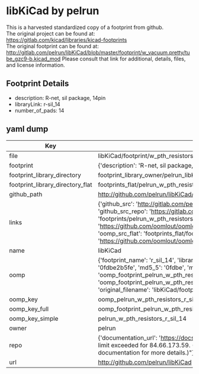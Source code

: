 # libKiCad by pelrun  
This is a harvested standardized copy of a footprint from github.  
The original project can be found at:  
https://gitlab.com/kicad/libraries/kicad-footprints  
The original footprint can be found at:
http://gitlab.com/pelrun/libKiCad/blob/master/footprint/w_vacuum.pretty/tube_gzc9-b.kicad_mod
Please consult that link for additional, details, files, and license information.  
## Footprint Details
* description: R-net, sil package, 14pin  
* libraryLink: r-sil_14  
* number_of_pads: 14  
## yaml dump  
| Key | Value |  
| --- | --- |  
| file | libKiCad/footprint/w_pth_resistors.pretty/r-sil_14.kicad_mod |  
| footprint | {'description': 'R-net, sil package, 14pin', 'libraryLink': 'r-sil_14', 'number_of_pads': 14} |  
| footprint_library_directory | footprint_library_owner/pelrun_libKiCad |  
| footprint_library_directory_flat | footprints_flat/pelrun_w_pth_resistors_r_sil_14/working |  
| github_path | http://github.com/pelrun/libKiCad/blob/master/footprint/w_pth_resistors.pretty/r-sil_14.kicad_mod |  
| links | {'github_src': 'http://gitlab.com/pelrun/libKiCad/blob/master/footprint/w_vacuum.pretty/tube_gzc9-b.kicad_mod', 'github_src_repo': 'https://gitlab.com/kicad/libraries/kicad-footprints', 'oomp_bot': 'footprints/pelrun_w_pth_resistors_r_sil_14/working', 'oomp_bot_github': 'https://github.com/oomlout/oomlout_oomp_footprint_bot/tree/main/footprints/pelrun_w_pth_resistors_r_sil_14/working', 'oomp_src_flat': 'footprints_flat/footprints_flat/pelrun_w_pth_resistors_r_sil_14/working', 'oomp_src_flat_github': 'https://github.com/oomlout/oomlout_oomp_footprint_src/tree/main/footprints_flat/pelrun_w_pth_resistors_r_sil_14/working'} |  
| name | libKiCad |  
| oomp | {'footprint_name': 'r_sil_14', 'library_name': 'w_pth_resistors', 'md5': '0fdbe2b5fe972a962b2c212793b53e1c', 'md5_10': '0fdbe2b5fe', 'md5_5': '0fdbe', 'md5_6': '0fdbe2', 'oomp_key': 'oomp_pelrun_w_pth_resistors_r_sil_14', 'oomp_key_extra': 'oomp_footprint_pelrun_w_pth_resistors_r_sil_14', 'oomp_key_full': 'oomp_footprint_pelrun_w_pth_resistors_r_sil_14_0fdbe2', 'oomp_key_simple': 'pelrun_w_pth_resistors_r_sil_14', 'original_filename': 'libKiCad/footprint/w_pth_resistors.pretty/r-sil_14.kicad_mod', 'owner_name': 'pelrun'} |  
| oomp_key | oomp_pelrun_w_pth_resistors_r_sil_14 |  
| oomp_key_full | oomp_footprint_pelrun_w_pth_resistors_r_sil_14 |  
| oomp_key_simple | pelrun_w_pth_resistors_r_sil_14 |  
| owner | pelrun |  
| repo | {'documentation_url': 'https://docs.github.com/rest/overview/resources-in-the-rest-api#rate-limiting', 'message': "API rate limit exceeded for 84.66.173.59. (But here's the good news: Authenticated requests get a higher rate limit. Check out the documentation for more details.)"} |  
| url | http://github.com/pelrun/libKiCad |  

